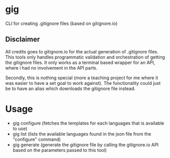 # gig
CLI for creating .gitignore files (based on gitignore.io)

## Disclaimer
All credits goes to gitignore.io for the actual generation of .gitignore files. This tools only handles programmatic validation and orchestration of getting the gitignore files. It only works as a terminal based wrapper for an API, where i had no involvement in the API parts.

Secondly, this is nothing special (more a teaching project for me where it was easier to have a set goal to work against). The functionality could just be to have an alias which downloads the gitignore file instead.

# Usage
* gig configure (fetches the templates for each languages that is available to use)
* gig list (lists the available languages found in the json file from the "configure" command)
* gig generate (generate the gitignore file by calling the gitignore.io API based on the parameters passed to this tool)
